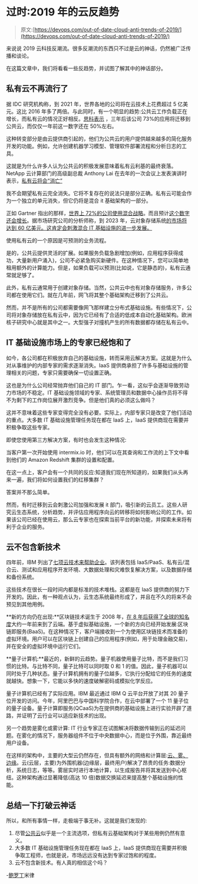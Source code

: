 # 过时:2019 年的云反趋势

> 原文:[https://devops.com/out-of-date-cloud-anti-trends-of-2019/](https://devops.com/out-of-date-cloud-anti-trends-of-2019/)

来说说 2019 云科技反潮流。很多反潮流的东西只不过是云的神话，仍然被广泛传播和谈论。

在这篇文章中，我们将看看一些反趋势，并试图了解其中的神话部分。

## 私有云不再流行了

据 IDC 研究机构称，到 2021 年，世界各地的公司将在云技术上花费超过 5 亿美元。这比 2016 年多了两倍。与此同时，有一个明显的趋势:公共云工作负载正在增长，而私有云的情况正好相反。[思科表示](https://www.businesswire.com/news/home/20171206005985/en/Worldwide-Cloud-Revenues-Reach-554-Billion-2021) ，三年后该公司 73%的应用将迁移到公共云，而仅仅一年前这一数字还在 50%左右。

这种转变部分是由云提供商引起的，他们为公共云的用户提供越来越多的简化服务开发的功能。例如，允许创建机器学习模型、管理软件部署流程和分析日志的工具。

这就是为什么许多人认为公共云的积极发展意味着私有云利基的最终衰落。NetApp 云计算部门的高级副总裁 Anthony Lai 在去年的一次会议上发表演讲时表示，[私有云将会“消亡”](https://blog.architecting.it/private-cloud-dead/)

我不会期望私有云完全消失。它将不复存在的说法只是部分正确。私有云可能会作为一个独立的单元消失，但它仍将是混合 it 基础架构的一部分。

正如 Gartner 指出的那样，[世界上 72%的公司使用混合战略](https://panzura.com/blog/make-sure-solution-pick-enterprise-worthy/)。而且预计[这个数字还会增长](https://www.datamation.com/cloud-computing/future-of-the-cloud-computing-all-hybrid-cloud.html)。据市场研究公司的分析师称，到 2023 年，云对象存储系统[的市场将达到 60 亿美元。这肯定会刺激混合 IT 基础设施的进一步发展。](https://www.marketresearchfuture.com/reports/cloud-object-storage-market-4202)

使用私有云的一个原因是可预测的业务流程。

是的，公共云提供灵活的扩展。如果服务负载急剧增加(例如，应用程序获得成功，大量新用户涌入)，公司不必紧急购买新硬件。在这种情况下，您可以简单地租用额外的计算能力。但是，如果负载可以预测(比如说，它是静态的)，私有云通常就足够了。

此外，私有云通常用于创建对象存储。当然，公共云中也有对象存储服务，许多公司都在使用它们。就在几年前，网飞将其整个基础架构迁移到了公共云。

然而，并不是所有的公司都需要像网飞那样建立分布式基础设施。有些情况下，公司将对象存储放在私有云中，因为它已经有了合适的低成本自动化基础架构。欧洲核子研究中心就是其中之一。大型强子对撞机产生的所有数据都存储在私有云中。

## IT 基础设施市场上的专家已经饱和了

如今，各公司都在积极放弃自己的基础设施，转而采用云解决方案。这就是为什么对从事维护的内部专家的需求逐渐消失。IaaS 提供商承担了许多与基础设施的管理相关的问题，专家只需要确保一切设置正确。

这也是为什么公司经常抛弃他们自己的 IT 部门。乍一看，这似乎会逐渐导致劳动力市场的不稳定。IT 基础设施领域的专家、系统管理员和数据中心操作员将不得不为剩下的工作岗位展开激烈竞争。但是他们真的必须这么做吗？

这并不意味着这些专家变得完全没有必要。实际上，内部专家只是改变了他们活动的重点。大多数 IT 基础设施管理任务现在都在 IaaS 上，IaaS 提供商现在需要并积极争取这些专家。

即使您使用第三方解决方案，有时也会发生这种情况:

当客户第一次开始使用 intermix.io 时，他们可以在其查询和工作流的上下文中看到他们的 Amazon Redshift 集群的设置和配置。

在这一点上，客户会有一个共同的反应:知道我们现在所知道的，如果我们从头再来一遍，我们将如何设置我们的红移集群？

答案并不那么简单。

然而，有时迁移到云会刺激公司加强和发展 it 部门，吸引新的云员工。这些人研究云生态系统，分析趋势，并评估应用程序向云的转移将如何影响公司的工作。如果该公司已经在使用云，那么云专家也在探索当前平台的新功能，并探索未来将有利于企业的服务。

## 云不包含新技术

四年前，IBM 列出了[七项云技术来帮助企业](https://www.ibm.com/blogs/cloud-computing/2014/02/06/top-7-most-common-uses-of-cloud-computing/)。该列表包括 IaaS/PaaS、私有云/混合云、测试和应用程序开发环境、大数据处理和灾难恢复解决方案，以及数据存储和备份系统。

这些技术在很长一段时间内都是标准的技术堆栈。这都是在 IaaS 提供商的努力下开发的。因此，有一种观点认为，云生态系统最终形成了，并且在不久的将来不会预见到其他用例。

**新的方向仍在出现:**区块链技术诞生于 2008 年，[在 8 年后获得了全球的知名度](https://en.wikipedia.org/wiki/Blockchain)大约一年前来到了云端。基于虚拟基础设施，一个新的方向已经开始发展:区块链即服务(BaaS)。在这种情况下，客户端接收到一个为使用区块链技术而准备的虚拟环境。用户可以在区块链上创建自己的应用程序(例如，用于处理金融交易)，并在安全的虚拟环境中运行它们。

**量子计算机:**最近的，新鲜的云趋势。量子机器使用量子比特，而不是我们习惯的比特。与比特不同，量子比特可以同时取 0 和 1 的值。因此，量子机器可以同时处于几种状态。量子计算机拥有的量子位越多，它执行分配给它的任务的速度就越快。想象一下，它能以多快的速度破解密码或模拟化学反应。

量子计算机已经有了实际应用。IBM 最近通过 IBM Q 云平台开放了对其 20 量子位开发的访问。今年，阿里巴巴与中国科学院合作，在云中部署了一个 11 量子位的量子设备。量子计算即服务(QCaaS)为在提供商的基础设施上进行实验开辟了道路，并证明了云行业可以适应新技术的出现。

另一个趋势是雾化或雾计算: IT 行业专家正在试图解决将数据传输到云的延迟问题。在雾化的情况下，服务器组件不位于中央数据中心，而是位于外围，靠近最终用户设备。

在这样的架构中，主要的大型云仍然存在，但具有额外的网络和计算层:[云、雾、边缘](https://www.information-age.com/cloud-edge-fog-computing-123476326/)。云(云层，主要)为外围机器(边缘层，最终用户)解决了昂贵的任务:数据分析，系统日志，等等。雾层实时进行本地计算，以生成报告并将其发送到中心枢纽。这种架构通过显著降低(高达 10 倍)数据交换延迟来提高整个基础设施的性能。

## 总结一下打破云神话

所以，和所有事情一样，走极端于事无补。这就是我们发现的:

1.  尽管[公共云](https://devops.com/downloads/moving-to-the-public-cloud/)似乎是一个主流选项，但私有云基础架构对于某些用例仍然有意义。
2.  大多数 IT 基础设施管理任务现在都在 IaaS 上，IaaS 提供商现在需要并积极争取工程师，也就是说，市场远远没有达到专家过饱和的程度。
3.  云不包含新技术。有人真的相信这个吗？

-[鲍罗丁](https://devops.com/author/dmitrii-borodin/)米律